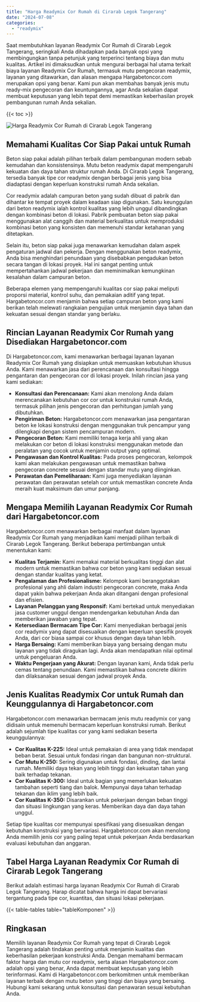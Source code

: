 ```yaml
---
title: "Harga Readymix Cor Rumah di Cirarab Legok Tangerang"
date: "2024-07-08"
categories: 
  - "readymix"
---
```



Saat membutuhkan layanan Readymix Cor Rumah di Cirarab Legok Tangerang, seringkali Anda dihadapkan pada banyak opsi yang membingungkan tanpa petunjuk yang terperinci tentang biaya dan mutu kualitas. Artikel ini dimaksudkan untuk mengurai berbagai hal utama terkait biaya layanan Readymix Cor Rumah, termasuk mutu pengecoran readymix, layanan yang ditawarkan, dan alasan mengapa Hargabetoncor.com merupakan opsi yang benar. Kami pun akan membahas banyak jenis mutu ready-mix pengecoran dan keuntungannya, agar Anda sekalian dapat membuat keputusan yang lebih tepat demi memastikan keberhasilan proyek pembangunan rumah Anda sekalian.

{{< toc >}}

![Harga Readymix Cor Rumah di Cirarab Legok Tangerang](https://hargareadymixid.github.io/hbc/readymix-hbc%20(36).png)

## Memahami Kualitas Cor Siap Pakai untuk Rumah

Beton siap pakai adalah pilihan terbaik dalam pembangunan modern sebab kemudahan dan konsistensinya. Mutu beton readymix dapat mempengaruhi kekuatan dan daya tahan struktur rumah Anda. Di Cirarab Legok Tangerang, tersedia banyak tipe cor readymix dengan berbagai jenis yang bisa diadaptasi dengan keperluan konstruksi rumah Anda sekalian.

Cor readymix adalah campuran beton yang sudah dibuat di pabrik dan dihantar ke tempat proyek dalam keadaan siap digunakan. Satu keunggulan dari beton readymix ialah kontrol kualitas yang lebih unggul dibandingkan dengan kombinasi beton di lokasi. Pabrik pembuatan beton siap pakai menggunakan alat canggih dan material berkualitas untuk memproduksi kombinasi beton yang konsisten dan memenuhi standar ketahanan yang ditetapkan.

Selain itu, beton siap pakai juga menawarkan kemudahan dalam aspek pengaturan jadwal dan pekerja. Dengan menggunakan beton readymix, Anda bisa menghindari penundaan yang disebabkan pengadukan beton secara tangan di lokasi proyek. Hal ini sangat penting untuk mempertahankan jadwal pekerjaan dan meminimalkan kemungkinan kesalahan dalam campuran beton.

Beberapa elemen yang mempengaruhi kualitas cor siap pakai meliputi proporsi material, kontrol suhu, dan pemakaian aditif yang tepat. Hargabetoncor.com menjamin bahwa setiap campuran beton yang kami berikan telah melewati rangkaian pengujian untuk menjamin daya tahan dan kekuatan sesuai dengan standar yang berlaku.

## Rincian Layanan Readymix Cor Rumah yang Disediakan Hargabetoncor.com

Di Hargabetoncor.com, kami menawarkan berbagai layanan layanan Readymix Cor Rumah yang disiapkan untuk memuaskan kebutuhan khusus Anda. Kami menawarkan jasa dari perencanaan dan konsultasi hingga pengantaran dan pengecoran cor di lokasi proyek. Inilah rincian jasa yang kami sediakan:

- **Konsultasi dan Perencanaan:** Kami akan menolong Anda dalam merencanakan kebutuhan cor cor untuk konstruksi rumah Anda, termasuk pilihan jenis pengecoran dan perhitungan jumlah yang dibutuhkan.
- **Pengiriman Beton:** Hargabetoncor.com menawarkan jasa pengantaran beton ke lokasi konstruksi dengan menggunakan truk pencampur yang dilengkapi dengan sistem pencampuran modern.
- **Pengecoran Beton:** Kami memiliki tenaga kerja ahli yang akan melakukan cor beton di lokasi konstruksi menggunakan metode dan peralatan yang cocok untuk menjamin output yang optimal.
- **Pengawasan dan Kontrol Kualitas:** Pada proses pengecoran, kelompok kami akan melakukan pengawasan untuk memastikan bahwa pengecoran concrete sesuai dengan standar mutu yang diinginkan.
- **Perawatan dan Pemeliharaan:** Kami juga menyediakan layanan perawatan dan perawatan setelah cor untuk memastikan concrete Anda meraih kuat maksimum dan umur panjang.

## Mengapa Memilih Layanan Readymix Cor Rumah dari Hargabetoncor.com

Hargabetoncor.com menawarkan berbagai manfaat dalam layanan Readymix Cor Rumah yang menjadikan kami menjadi pilihan terbaik di Cirarab Legok Tangerang. Berikut beberapa pertimbangan untuk menentukan kami:

- **Kualitas Terjamin:** Kami memakai material berkualitas tinggi dan alat modern untuk memastikan bahwa cor beton yang kami sediakan sesuai dengan standar kualitas yang ketat.
- **Pengalaman dan Profesionalisme:** Kelompok kami beranggotakan profesional yang ahli dalam industri pengecoran concrete, maka Anda dapat yakin bahwa pekerjaan Anda akan ditangani dengan profesional dan efisien.
- **Layanan Pelanggan yang Responsif:** Kami bertekad untuk menyediakan jasa customer unggul dengan mendengarkan kebutuhan Anda dan memberikan jawaban yang tepat.
- **Ketersediaan Bermacam Tipe Cor:** Kami menyediakan berbagai jenis cor readymix yang dapat disesuaikan dengan keperluan spesifik proyek Anda, dari cor biasa sampai cor khusus dengan daya tahan lebih.
- **Harga Bersaing:** Kami memberikan biaya yang bersaing dengan mutu layanan yang tidak diragukan lagi. Anda akan mendapatkan nilai optimal untuk pengeluaran Anda.
- **Waktu Pengerjaan yang Akurat:** Dengan layanan kami, Anda tidak perlu cemas tentang penundaan. Kami memastikan bahwa concrete dikirim dan dilaksanakan sesuai dengan jadwal proyek Anda.

## Jenis Kualitas Readymix Cor untuk Rumah dan Keunggulannya di Hargabetoncor.com

Hargabetoncor.com menawarkan bermacam jenis mutu readymix cor yang didisain untuk memenuhi bermacam keperluan konstruksi rumah. Berikut adalah sejumlah tipe kualitas cor yang kami sediakan beserta keunggulannya:

- **Cor Kualitas K-225:** Ideal untuk pemakaian di area yang tidak mendapat beban berat. Sesuai untuk fondasi ringan dan bangunan non-struktural.
- **Cor Mutu K-250:** Sering digunakan untuk fondasi, dinding, dan lantai rumah. Memiliki daya tekan yang lebih tinggi dan kekuatan tahan yang baik terhadap tekanan.
- **Cor Kualitas K-300:** Ideal untuk bagian yang memerlukan kekuatan tambahan seperti tiang dan balok. Mempunyai daya tahan terhadap tekanan dan iklim yang lebih baik.
- **Cor Kualitas K-350:** Disarankan untuk pekerjaan dengan beban tinggi dan situasi lingkungan yang keras. Memberikan daya dan daya tahan unggul.

Setiap tipe kualitas cor mempunyai spesifikasi yang disesuaikan dengan kebutuhan konstruksi yang bervariasi. Hargabetoncor.com akan menolong Anda memilih jenis cor yang paling tepat untuk pekerjaan Anda berdasarkan evaluasi kebutuhan dan anggaran.

## Tabel Harga Layanan Readymix Cor Rumah di Cirarab Legok Tangerang

Berikut adalah estimasi harga layanan Readymix Cor Rumah di Cirarab Legok Tangerang. Harap dicatat bahwa harga ini dapat bervariasi tergantung pada tipe cor, kuantitas, dan situasi lokasi pekerjaan.

{{< table-tables table="tableKomponen" >}}

## Ringkasan

Memilih layanan Readymix Cor Rumah yang tepat di Cirarab Legok Tangerang adalah tindakan penting untuk menjamin kualitas dan keberhasilan pekerjaan konstruksi Anda. Dengan memahami bermacam faktor harga dan mutu cor readymix, serta alasan Hargabetoncor.com adalah opsi yang benar, Anda dapat membuat keputusan yang lebih terinformasi. Kami di Hargabetoncor.com berkomitmen untuk memberikan layanan terbaik dengan mutu beton yang tinggi dan biaya yang bersaing. Hubungi kami sekarang untuk konsultasi dan penawaran sesuai kebutuhan Anda.
